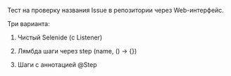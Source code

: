 Тест на проверку названия Issue в репозитории через Web-интерфейс.

Три варианта:

1. Чистый Selenide (с Listener)

2. Лямбда шаги через step (name, () -> {})

3. Шаги с аннотацией @Step